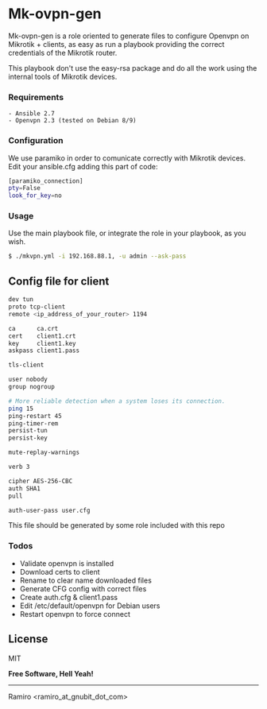 # Mk-ovpn-gen

Mk-ovpn-gen is a role oriented to generate files to configure Openvpn on Mikrotik + clients, as easy as run a playbook providing the correct credentials of the Mikrotik router.

This playbook don't use the easy-rsa package and do all the work using the internal tools of Mikrotik devices.

### Requirements

	- Ansible 2.7
	- Openvpn 2.3 (tested on Debian 8/9)


### Configuration

We use paramiko in order to comunicate correctly with Mikrotik devices.
Edit your ansible.cfg adding this part of code:

```sh
[paramiko_connection]
pty=False
look_for_key=no
```

### Usage

Use the main playbook file, or integrate the role in your playbook, as you wish.

```sh
$ ./mkvpn.yml -i 192.168.88.1, -u admin --ask-pass

```

## Config file for client

```sh
dev tun
proto tcp-client
remote <ip_address_of_your_router> 1194

ca      ca.crt
cert    client1.crt
key     client1.key
askpass	client1.pass

tls-client

user nobody
group nogroup

# More reliable detection when a system loses its connection.
ping 15
ping-restart 45
ping-timer-rem
persist-tun
persist-key

mute-replay-warnings

verb 3

cipher AES-256-CBC
auth SHA1
pull

auth-user-pass user.cfg
```

This file should be generated by some role included with this repo

### Todos

- Validate openvpn is installed
- Download certs to client
- Rename to clear name downloaded files
- Generate CFG config with correct files
- Create auth.cfg & client1.pass
- Edit /etc/default/openvpn for Debian users
- Restart openvpn to force connect

License
----

MIT


**Free Software, Hell Yeah!**

----
Ramiro <ramiro_at_gnubit_dot_com>
